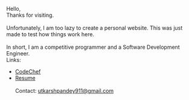 Hello, <br/>
Thanks for visiting. <br/><br/>
Unfortunately, I am too lazy to create a personal website. This was just made to test how things work here.<br/><br/>
In short, I am a competitive programmer and a Software Development Engineer. <br/>
Links: <br/> 
- [CodeChef](codechef.com/uses/utkarsh911) <br/>
- [Resume](https://drive.google.com/drive/u/1/folders/1TgcfXjhetcO00Pp0Gl3-_TNZ30ZJ3R7s) <br/><br/>
Contact: utkarshpandey911@gmail.com
